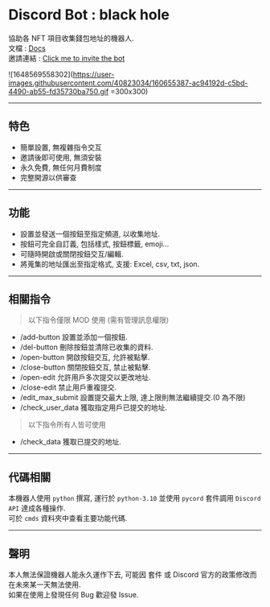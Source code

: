# Discord Bot : black hole
 協助各 NFT 項目收集錢包地址的機器人.  
 文檔 : [Docs](https://docs.wormhole.wiserver.tw/black-hole-bot/introduce "Docs")  
 邀請連結 : [Click me to invite the bot](https://discord.com/api/oauth2/authorize?client_id=958304389561462834&permissions=2147847168&scope=bot%20applications.commands "Click me to invite the bot")
 
![1648569558302](https://user-images.githubusercontent.com/40823034/160655387-ac94192d-c5bd-4490-ab55-fd35730ba750.gif =300x300)

------------

## 特色
- 簡單設置, 無複雜指令交互
- 邀請後即可使用, 無須安裝
- 永久免費, 無任何月費制度
- 完整開源以供審查

------------

## 功能
- 設置並發送一個按鈕至指定頻道, 以收集地址.
- 按鈕可完全自訂義, 包括樣式, 按鈕標籤, emoji...
- 可隨時開啟或關閉按鈕交互/編輯.
- 將蒐集的地址匯出至指定格式, 支援: Excel, csv, txt, json.

------------


## 相關指令
> 以下指令僅限 MOD 使用 (需有管理訊息權限)
- /add-button 設置並添加一個按鈕.
- /del-button 刪除按鈕並清除已收集的資料.
- /open-button 開啟按鈕交互, 允許被點擊.
- /close-button 關閉按鈕交互, 禁止被點擊.
- /open-edit 允許用戶多次提交以更改地址.
- /close-edit 禁止用戶重複提交.
- /edit_max_submit 設置提交最大上限, 達上限則無法繼續提交.(0 為不限)
- /check_user_data 獲取指定用戶已提交的地址.

> 以下指令所有人皆可使用
- /check_data 獲取已提交的地址.

------------


## 代碼相關
本機器人使用 `python` 撰寫, 運行於 `python-3.10` 並使用 `pycord` 套件調用 `Discord API` 達成各種操作.  
可於 `cmds` 資料夾中查看主要功能代碼.

------------


## 聲明
本人無法保證機器人能永久運作下去, 可能因 套件 或 Discord 官方的政策修改而在未來某一天無法使用.  
如果在使用上發現任何 Bug 歡迎發 Issue.
